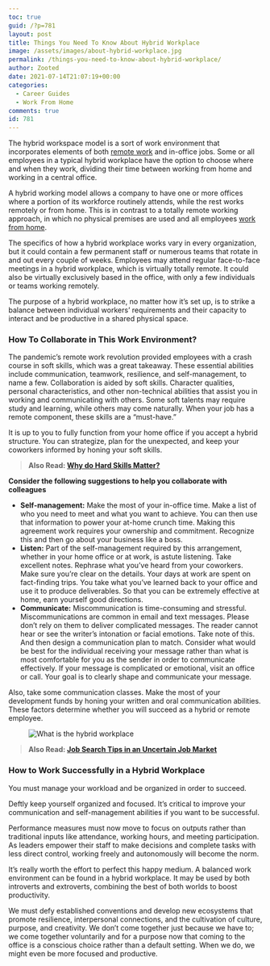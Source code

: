 ```yaml
---
toc: true
guid: /?p=781
layout: post
title: Things You Need To Know About Hybrid Workplace
image: /assets/images/about-hybrid-workplace.jpg
permalink: /things-you-need-to-know-about-hybrid-workplace/
author: Zooted
date: 2021-07-14T21:07:19+00:00
categories:
  - Career Guides
  - Work From Home
comments: true
id: 781
---
```

The hybrid workspace model is a sort of work environment that incorporates elements of both [remote work](/how-to-make-a-successful-job-remotely/) and in-office jobs. Some or all employees in a typical hybrid workplace have the option to choose where and when they work, dividing their time between working from home and working in a central office.

A hybrid working model allows a company to have one or more offices where a portion of its workforce routinely attends, while the rest works remotely or from home. This is in contrast to a totally remote working approach, in which no physical premises are used and all employees [work from home](/category/work-from-home/).

The specifics of how a hybrid workplace works vary in every organization, but it could contain a few permanent staff or numerous teams that rotate in and out every couple of weeks. Employees may attend regular face-to-face meetings in a hybrid workplace, which is virtually totally remote. It could also be virtually exclusively based in the office, with only a few individuals or teams working remotely.

The purpose of a hybrid workplace, no matter how it&#8217;s set up, is to strike a balance between individual workers&#8217; requirements and their capacity to interact and be productive in a shared physical space.

### **How To Collaborate in This Work Environment**?

The pandemic&#8217;s remote work revolution provided employees with a crash course in soft skills, which was a great takeaway. These essential abilities include communication, teamwork, resilience, and self-management, to name a few. Collaboration is aided by soft skills. Character qualities, personal characteristics, and other non-technical abilities that assist you in working and communicating with others. Some soft talents may require study and learning, while others may come naturally. When your job has a remote component, these skills are a &#8220;must-have.&#8221;

It is up to you to fully function from your home office if you accept a hybrid structure. You can strategize, plan for the unexpected, and keep your coworkers informed by honing your soft skills.



<blockquote class="wp-block-quote">
  <p>
    <strong>Also Read: <a href="/why-do-hard-skills-matter/">Why do Hard Skills Matter?</a></strong>
  </p>
</blockquote>



**Consider the following suggestions to help you collaborate with colleagues**

  * **Self-management:** Make the most of your in-office time. Make a list of who you need to meet and what you want to achieve. You can then use that information to power your at-home crunch time. Making this agreement work requires your ownership and commitment. Recognize this and then go about your business like a boss.
  * **Listen:** Part of the self-management required by this arrangement, whether in your home office or at work, is astute listening. Take excellent notes. Rephrase what you&#8217;ve heard from your coworkers. Make sure you&#8217;re clear on the details. Your days at work are spent on fact-finding trips. You take what you&#8217;ve learned back to your office and use it to produce deliverables. So that you can be extremely effective at home, earn yourself good directions.
  * **Communicate:** Miscommunication is time-consuming and stressful. Miscommunications are common in email and text messages. Please don&#8217;t rely on them to deliver complicated messages. The reader cannot hear or see the writer&#8217;s intonation or facial emotions. Take note of this. And then design a communication plan to match. Consider what would be best for the individual receiving your message rather than what is most comfortable for you as the sender in order to communicate effectively. If your message is complicated or emotional, visit an office or call. Your goal is to clearly shape and communicate your message.

Also, take some communication classes. Make the most of your development funds by honing your written and oral communication abilities. These factors determine whether you will succeed as a hybrid or remote employee.



<div class="wp-block-image">
  <figure class="aligncenter size-large"><img loading="lazy" width="1000" height="500" src="/wp-content/uploads/2021/07/What-is-the-hybrid-workplace.png" alt="What is the hybrid workplace" class="wp-image-782" srcset="/wp-content/uploads/2021/07/What-is-the-hybrid-workplace.png 1000w, /wp-content/uploads/2021/07/What-is-the-hybrid-workplace-300x150.png 300w, /wp-content/uploads/2021/07/What-is-the-hybrid-workplace-768x384.png 768w" sizes="(max-width: 1000px) 100vw, 1000px" /></figure>
</div>


<blockquote class="wp-block-quote">
  <p>
    <strong>Also Read: <a href="/job-search-tips-in-an-uncertain-job-market/">Job Search Tips in an Uncertain Job Market</a></strong>
  </p>
</blockquote>



### **How to Work Successfully in a Hybrid Workplace**

You must manage your workload and be organized in order to succeed.

Deftly keep yourself organized and focused. It&#8217;s critical to improve your communication and self-management abilities if you want to be successful.

Performance measures must now move to focus on outputs rather than traditional inputs like attendance, working hours, and meeting participation. As leaders empower their staff to make decisions and complete tasks with less direct control, working freely and autonomously will become the norm.

It&#8217;s really worth the effort to perfect this happy medium. A balanced work environment can be found in a hybrid workplace. It may be used by both introverts and extroverts, combining the best of both worlds to boost productivity.

We must defy established conventions and develop new ecosystems that promote resilience, interpersonal connections, and the cultivation of culture, purpose, and creativity. We don&#8217;t come together just because we have to; we come together voluntarily and for a purpose now that coming to the office is a conscious choice rather than a default setting. When we do, we might even be more focused and productive.
